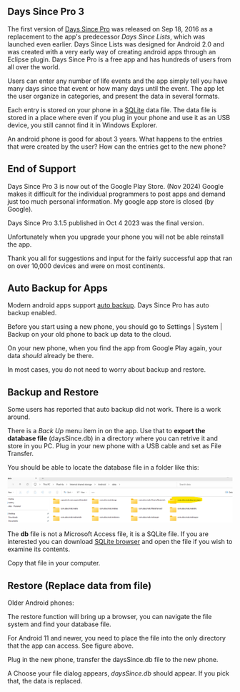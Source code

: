 ## Days Since Pro 3
The first version of [Days Since Pro](https://play.google.com/store/apps/details?id=com.alexcmak.dayssincepro) was released on Sep 18, 2016 as a replacement to the app's predecessor *Days Since Lists*, which was launched even earlier. Days Since Lists was designed for Android 2.0 and was created with a very early way of creating android apps through an Eclipse plugin. Days Since Pro is a free app and has hundreds of users from all over the world.  

Users can enter any number of life events and the app simply tell you have many days since that event or how many days until the event. The app let the user organize in categories, and present the data in several formats.

Each entry is stored on your phone in a [SQLite](https://www.sqlite.org/) data file. The data file is stored in a place where even if you plug in your phone and use it as an USB device, you still cannot find it in Windows Explorer.

An android phone is good for about 3 years. What happens to the entries that were created by the user? How can the entries get to the new phone?

## End of Support 

Days Since Pro 3 is now out of the Google Play Store. (Nov 2024)
Google makes it difficult for the individual programmers to post apps and demand just too much personal information. My google app store is closed (by Google).

Days Since Pro 3.1.5 published in Oct 4 2023 was the final version. 

Unfortunately when you upgrade your phone you will not be able reinstall the app.

Thank you all for suggestions and input for the fairly successful app that ran on over 10,000 devices and were on most continents.


## Auto Backup for Apps

Modern android apps support [auto backup](https://developer.android.com/guide/topics/data/autobackup). Days Since Pro has auto backup enabled. 

Before you start using a new phone, you should go to Settings | System | Backup on your old phone to back up data to the cloud.

On your new phone, when you find the app from Google Play again, your data *should* already be there.

In most cases, you do not need to worry about backup and restore.

## Backup and Restore

Some users has reported that auto backup did not work. There is a work around. 

There is a *Back Up* menu item in on the app. Use that to **export the database file** (daysSince.db) in a directory where you can retrive it and store in you PC. 
Plug in your new phone with a USB cable and set as File Transfer.

You should be able to locate the database file in a folder like this:

![screenshot](https://github.com/alexcmak/AndroidApps/blob/main/DaysSincePro3/internal_shared_storage_dsp.png)

The **db** file is not a Microsoft Access file, it is a SQLite file. If you are interested you can download [SQLite browser](https://sqlitebrowser.org/) and open the file if you wish to examine its contents.

Copy that file in your computer.

## Restore (Replace data from file)

Older Android phones:

The restore function will bring up a browser, you can navigate the file system and find your database file.

For Android 11 and newer, you need to place the file into the only directory that the app can access. See figure above.


Plug in the new phone, transfer the daysSince.db file to the new phone. 


A Choose your file dialog appears, *daysSince.db* should appear. If you pick that, the data is replaced.


